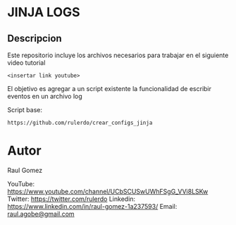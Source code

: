 # JINJA LOGS

## Descripcion

Este repositorio incluye los archivos necesarios para trabajar en el siguiente video tutorial

    <insertar link youtube>

El objetivo es agregar a un script existente la funcionalidad de escribir eventos en un archivo log 

Script base:

    https://github.com/rulerdo/crear_configs_jinja

# Autor

Raul Gomez

YouTube: https://www.youtube.com/channel/UCbSCUSwUWhFSgG_VVi8LSKw
Twitter: https://twitter.com/rulerdo
Linkedin: https://www.linkedin.com/in/raul-gomez-1a237593/
Email: raul.agobe@gmail.com